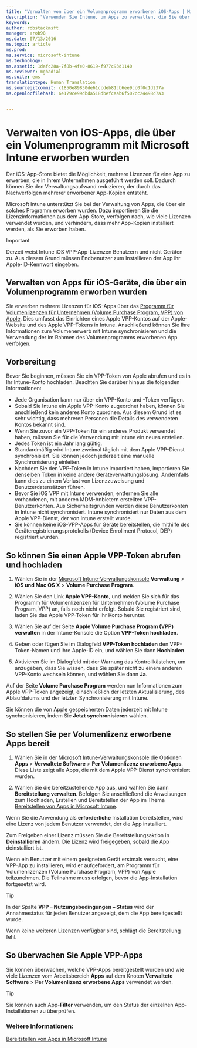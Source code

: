 ```yaml
---
title: "Verwalten von über ein Volumenprogramm erworbenen iOS-Apps | Microsoft Intune"
description: "Verwenden Sie Intune, um Apps zu verwalten, die Sie über ein Volumenprogramm von Apple erworben haben. Dazu importieren Sie die Lizenzinformationen aus dem App-Store, verfolgen nach, wie viele Lizenzen verwendet wurden, und verhindern, dass mehr App-Kopien installiert werden, als Sie erworben haben."
keywords: 
author: robstackmsft
manager: arob98
ms.date: 07/13/2016
ms.topic: article
ms.prod: 
ms.service: microsoft-intune
ms.technology: 
ms.assetid: 1dafc28a-7f8b-4fe0-8619-f977c93d1140
ms.reviewer: mghadial
ms.suite: ems
translationtype: Human Translation
ms.sourcegitcommit: c1850e89830de61ccdeb81cb6ee9cc0f0c1d237a
ms.openlocfilehash: 6e179ce99dbda518dbefcaab6f502cc24498d7a3


---
```


# Verwalten von iOS-Apps, die über ein Volumenprogramm mit Microsoft Intune erworben wurden
Der iOS-App-Store bietet die Möglichkeit, mehrere Lizenzen für eine App zu erwerben, die in Ihrem Unternehmen ausgeführt werden soll. Dadurch können Sie den Verwaltungsaufwand reduzieren, der durch das Nachverfolgen mehrerer erworbener App-Kopien entsteht.

Microsoft Intune unterstützt Sie bei der Verwaltung von Apps, die über ein solches Programm erworben wurden. Dazu importieren Sie die Lizenzinformationen aus dem App-Store, verfolgen nach, wie viele Lizenzen verwendet wurden, und verhindern, dass mehr App-Kopien installiert werden, als Sie erworben haben.

> [!Important]
> Derzeit weist Intune iOS VPP-App-Lizenzen Benutzern und nicht Geräten zu. Aus diesem Grund müssen Endbenutzer zum Installieren der App ihr Apple-ID-Kennwort eingeben.

## Verwalten von Apps für iOS-Geräte, die über ein Volumenprogramm erworben wurden
Sie erwerben mehrere Lizenzen für iOS-Apps über das [Programm für Volumenlizenzen für Unternehmen (Volume Purchase Program, VPP) von Apple](http://www.apple.com/business/vpp/). Dies umfasst das Einrichten eines Apple VPP-Kontos auf der Apple-Website und des Apple VPP-Tokens in Intune.  Anschließend können Sie Ihre Informationen zum Volumenerwerb mit Intune synchronisieren und die Verwendung der im Rahmen des Volumenprogramms erworbenen App verfolgen.

## Vorbereitung
Bevor Sie beginnen, müssen Sie ein VPP-Token von Apple abrufen und es in Ihr Intune-Konto hochladen. Beachten Sie darüber hinaus die folgenden Informationen:

* Jede Organisation kann nur über ein VPP-Konto und -Token verfügen.
* Sobald Sie Intune ein Apple VPP-Konto zugeordnet haben, können Sie anschließend kein anderes Konto zuordnen. Aus diesem Grund ist es sehr wichtig, dass mehreren Personen die Details des verwendeten Kontos bekannt sind.
* Wenn Sie zuvor ein VPP-Token für ein anderes Produkt verwendet haben, müssen Sie für die Verwendung mit Intune ein neues erstellen.
* Jedes Token ist ein Jahr lang gültig.
* Standardmäßig wird Intune zweimal täglich mit dem Apple VPP-Dienst synchronisiert. Sie können jedoch jederzeit eine manuelle Synchronisierung einleiten.
* Nachdem Sie den VPP-Token in Intune importiert haben, importieren Sie denselben Token in keine andere Geräteverwaltungslösung. Andernfalls kann dies zu einem Verlust von Lizenzzuweisung und Benutzerdatensätzen führen.
* Bevor Sie iOS VPP mit Intune verwenden, entfernen Sie alle vorhandenen, mit anderen MDM-Anbietern erstellten VPP-Benutzerkonten. Aus Sicherheitsgründen werden diese Benutzerkonten in Intune nicht synchronisiert. Intune synchronisiert nur Daten aus dem Apple VPP-Dienst, der von Intune erstellt wurde. 
* Sie können keine iOS-VPP-Apps für Geräte bereitstellen, die mithilfe des Geräteregistrierungsprotokolls (Device Enrollment Protocol, DEP) registriert wurden.

## So können Sie einen Apple VPP-Token abrufen und hochladen

1.  Wählen Sie in der [Microsoft Intune-Verwaltungskonsole](https://manage.microsoft.com) **Verwaltung** &gt; **iOS und Mac OS X** &gt; **Volume Purchase Program**.

2.  Wählen Sie den Link **Apple VPP-Konto**, und melden Sie sich für das Programm für Volumenlizenzen für Unternehmen (Volume Purchase Program, VPP) an, falls noch nicht erfolgt. Sobald Sie registriert sind, laden Sie das Apple VPP-Token für Ihr Konto herunter.

3.  Wählen Sie auf der Seite **Apple Volume Purchase Program (VPP) verwalten** in der Intune-Konsole die Option **VPP-Token hochladen**.

4.  Geben oder fügen Sie im Dialogfeld **VPP-Token hochladen** den VPP-Token-Namen und Ihre Apple-ID ein, und wählen Sie dann **Hochladen**.

5.  Aktivieren Sie im Dialogfeld mit der Warnung das Kontrollkästchen, um anzugeben, dass Sie wissen, dass Sie später nicht zu einem anderen VPP-Konto wechseln können, und wählen Sie dann **Ja**.

Auf der Seite **Volume Purchase Program** werden nun Informationen zum Apple VPP-Token angezeigt, einschließlich der letzten Aktualisierung, des Ablaufdatums und der letzten Synchronisierung mit Intune.

Sie können die von Apple gespeicherten Daten jederzeit mit Intune synchronisieren, indem Sie **Jetzt synchronisieren** wählen.

## So stellen Sie per Volumenlizenz erworbene Apps bereit

1.  Wählen Sie in der [Microsoft Intune-Verwaltungskonsole](https://manage.microsoft.com) die Optionen **Apps** &gt; **Verwaltete Software** &gt; **Per Volumenlizenz erworbene Apps**. Diese Liste zeigt alle Apps, die mit dem Apple VPP-Dienst synchronisiert wurden.

2.  Wählen Sie die bereitzustellende App aus, und wählen Sie dann **Bereitstellung verwalten**. Befolgen Sie anschließend die Anweisungen zum Hochladen, Erstellen und Bereitstellen der App im Thema [Bereitstellen von Apps in Microsoft Intune](deploy-apps-in-microsoft-intune.md).

Wenn Sie die Anwendung als **erforderliche** Installation bereitstellen, wird eine Lizenz von jedem Benutzer verwendet, der die App installiert.

Zum Freigeben einer Lizenz müssen Sie die Bereitstellungsaktion in **Deinstallieren** ändern. Die Lizenz wird freigegeben, sobald die App deinstalliert ist.

Wenn ein Benutzer mit einem geeigneten Gerät erstmals versucht, eine VPP-App zu installieren, wird er aufgefordert, am Programm für Volumenlizenzen (Volume Purchase Program, VPP) von Apple teilzunehmen. Die Teilnahme muss erfolgen, bevor die App-Installation fortgesetzt wird.

> [!TIP]
> In der Spalte **VPP – Nutzungsbedingungen – Status** wird der Annahmestatus für jeden Benutzer angezeigt, dem die App bereitgestellt wurde.

Wenn keine weiteren Lizenzen verfügbar sind, schlägt die Bereitstellung fehl.

## So überwachen Sie Apple VPP-Apps
Sie können überwachen, welche VPP-Apps bereitgestellt wurden und wie viele Lizenzen vom Arbeitsbereich **Apps** auf dem Knoten **Verwaltete Software** &gt; **Per Volumenlizenz erworbene Apps** verwendet werden.

> [!TIP]
> Sie können auch App-**Filter** verwenden, um den Status der einzelnen App-Installationen zu überprüfen.

### Weitere Informationen:
[Bereitstellen von Apps in Microsoft Intune](deploy-apps-in-microsoft-intune.md)




<!--HONumber=Jul16_HO3-->


